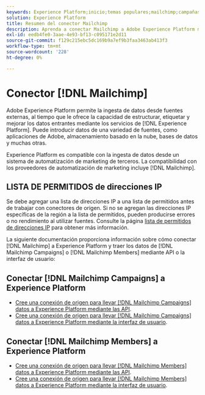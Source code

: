 ```yaml
---
keywords: Experience Platform;inicio;temas populares;mailchimp;campañas de mailchimp;miembros de mailchimp
solution: Experience Platform
title: Resumen del conector Mailchimp
description: Aprenda a conectar Mailchimp a Adobe Experience Platform mediante API o la interfaz de usuario.
exl-id: eedb4fe0-3aae-4e93-bf13-c095171e2d11
source-git-commit: f129c215ebc5dc169b9a7ef9b3faa3463ab413f3
workflow-type: tm+mt
source-wordcount: '228'
ht-degree: 0%

---
```


# Conector [!DNL Mailchimp]

Adobe Experience Platform permite la ingesta de datos desde fuentes externas, al tiempo que le ofrece la capacidad de estructurar, etiquetar y mejorar los datos entrantes mediante los servicios de [!DNL Experience Platform]. Puede introducir datos de una variedad de fuentes, como aplicaciones de Adobe, almacenamiento basado en la nube, bases de datos y muchas otras.

Experience Platform es compatible con la ingesta de datos desde un sistema de automatización de marketing de terceros. La compatibilidad con los proveedores de automatización de marketing incluye [!DNL Mailchimp].

## LISTA DE PERMITIDOS de direcciones IP

Se debe agregar una lista de direcciones IP a una lista de permitidos antes de trabajar con conectores de origen. Si no se agregan las direcciones IP específicas de la región a la lista de permitidos, pueden producirse errores o no rendimiento al utilizar fuentes. Consulte la página [lista de permitidos de direcciones IP](../../ip-address-allow-list.md) para obtener más información.

La siguiente documentación proporciona información sobre cómo conectar [!DNL Mailchimp] a Experience Platform y traer los datos de [!DNL Mailchimp Campaigns] o [!DNL Mailchimp Members] mediante API o la interfaz de usuario:

## Conectar [!DNL Mailchimp Campaigns] a Experience Platform

* [Cree una conexión de origen para llevar [!DNL Mailchimp Campaigns] datos a Experience Platform mediante las API](../../tutorials/api/create/marketing-automation/mailchimp-campaign.md).
* [Cree una conexión de origen para llevar [!DNL Mailchimp Campaigns] datos a Experience Platform mediante la interfaz de usuario](../../tutorials/ui/create/marketing-automation/mailchimp-campaigns.md).

## Conectar [!DNL Mailchimp Members] a Experience Platform

* [Cree una conexión de origen para llevar [!DNL Mailchimp Members] datos a Experience Platform mediante las API](../../tutorials/api/create/marketing-automation/mailchimp-members.md).
* [Cree una conexión de origen para llevar [!DNL Mailchimp Members] datos a Experience Platform mediante la interfaz de usuario](../../tutorials/ui/create/marketing-automation/mailchimp-members.md).